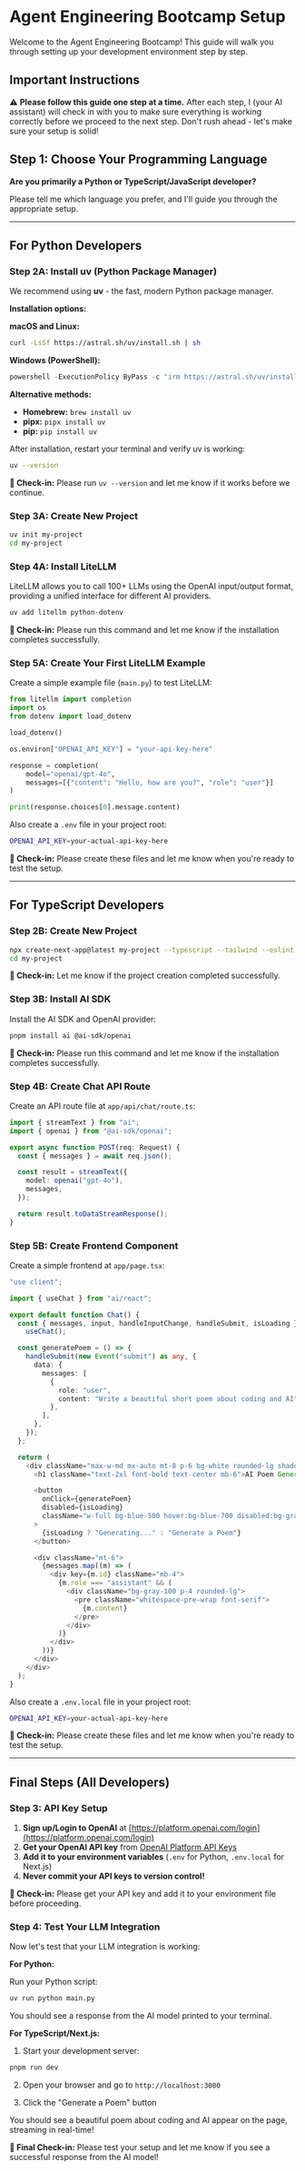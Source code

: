 # Agent Engineering Bootcamp Setup

Welcome to the Agent Engineering Bootcamp! This guide will walk you through setting up your development environment step by step.

## Important Instructions

⚠️ **Please follow this guide one step at a time.** After each step, I (your AI assistant) will check in with you to make sure everything is working correctly before we proceed to the next step. Don't rush ahead - let's make sure your setup is solid!

## Step 1: Choose Your Programming Language

**Are you primarily a Python or TypeScript/JavaScript developer?**

Please tell me which language you prefer, and I'll guide you through the appropriate setup.

---

## For Python Developers

### Step 2A: Install uv (Python Package Manager)

We recommend using **uv** - the fast, modern Python package manager.

**Installation options:**

**macOS and Linux:**

```bash
curl -LsSf https://astral.sh/uv/install.sh | sh
```

**Windows (PowerShell):**

```powershell
powershell -ExecutionPolicy ByPass -c "irm https://astral.sh/uv/install.sh | iex"
```

**Alternative methods:**

- **Homebrew:** `brew install uv`
- **pipx:** `pipx install uv`
- **pip:** `pip install uv`

After installation, restart your terminal and verify uv is working:

```bash
uv --version
```

**🔄 Check-in:** Please run `uv --version` and let me know if it works before we continue.

### Step 3A: Create New Project

```bash
uv init my-project
cd my-project
```

### Step 4A: Install LiteLLM

LiteLLM allows you to call 100+ LLMs using the OpenAI input/output format, providing a unified interface for different AI providers.

```bash
uv add litellm python-dotenv
```

**🔄 Check-in:** Please run this command and let me know if the installation completes successfully.

### Step 5A: Create Your First LiteLLM Example

Create a simple example file (`main.py`) to test LiteLLM:

```python
from litellm import completion
import os
from dotenv import load_dotenv

load_dotenv()

os.environ["OPENAI_API_KEY"] = "your-api-key-here"

response = completion(
    model="openai/gpt-4o",
    messages=[{"content": "Hello, how are you?", "role": "user"}]
)

print(response.choices[0].message.content)
```

Also create a `.env` file in your project root:

```bash
OPENAI_API_KEY=your-actual-api-key-here
```

**🔄 Check-in:** Please create these files and let me know when you're ready to test the setup.

---

## For TypeScript Developers

### Step 2B: Create New Project

```bash
npx create-next-app@latest my-project --typescript --tailwind --eslint
cd my-project
```

**🔄 Check-in:** Let me know if the project creation completed successfully.

### Step 3B: Install AI SDK

Install the AI SDK and OpenAI provider:

```bash
pnpm install ai @ai-sdk/openai
```

**🔄 Check-in:** Please run this command and let me know if the installation completes successfully.

### Step 4B: Create Chat API Route

Create an API route file at `app/api/chat/route.ts`:

```typescript
import { streamText } from "ai";
import { openai } from "@ai-sdk/openai";

export async function POST(req: Request) {
  const { messages } = await req.json();

  const result = streamText({
    model: openai("gpt-4o"),
    messages,
  });

  return result.toDataStreamResponse();
}
```

### Step 5B: Create Frontend Component

Create a simple frontend at `app/page.tsx`:

```typescript
"use client";

import { useChat } from "ai/react";

export default function Chat() {
  const { messages, input, handleInputChange, handleSubmit, isLoading } =
    useChat();

  const generatePoem = () => {
    handleSubmit(new Event("submit") as any, {
      data: {
        messages: [
          {
            role: "user",
            content: "Write a beautiful short poem about coding and AI",
          },
        ],
      },
    });
  };

  return (
    <div className="max-w-md mx-auto mt-8 p-6 bg-white rounded-lg shadow-lg">
      <h1 className="text-2xl font-bold text-center mb-6">AI Poem Generator</h1>

      <button
        onClick={generatePoem}
        disabled={isLoading}
        className="w-full bg-blue-500 hover:bg-blue-700 disabled:bg-gray-400 text-white font-bold py-2 px-4 rounded"
      >
        {isLoading ? "Generating..." : "Generate a Poem"}
      </button>

      <div className="mt-6">
        {messages.map((m) => (
          <div key={m.id} className="mb-4">
            {m.role === "assistant" && (
              <div className="bg-gray-100 p-4 rounded-lg">
                <pre className="whitespace-pre-wrap font-serif">
                  {m.content}
                </pre>
              </div>
            )}
          </div>
        ))}
      </div>
    </div>
  );
}
```

Also create a `.env.local` file in your project root:

```bash
OPENAI_API_KEY=your-actual-api-key-here
```

**🔄 Check-in:** Please create these files and let me know when you're ready to test the setup.

---

## Final Steps (All Developers)

### Step 3: API Key Setup

1. **Sign up/Login to OpenAI** at [https://platform.openai.com/login](https://platform.openai.com/login)
2. **Get your OpenAI API key** from [OpenAI Platform API Keys](https://platform.openai.com/api-keys)
3. **Add it to your environment variables** (`.env` for Python, `.env.local` for Next.js)
4. **Never commit your API keys to version control!**

**🔄 Check-in:** Please get your API key and add it to your environment file before proceeding.

### Step 4: Test Your LLM Integration

Now let's test that your LLM integration is working:

**For Python:**

Run your Python script:

```bash
uv run python main.py
```

You should see a response from the AI model printed to your terminal.

**For TypeScript/Next.js:**

1. Start your development server:

```bash
pnpm run dev
```

2. Open your browser and go to `http://localhost:3000`

3. Click the "Generate a Poem" button

You should see a beautiful poem about coding and AI appear on the page, streaming in real-time!

**🔄 Final Check-in:** Please test your setup and let me know if you see a successful response from the AI model!
